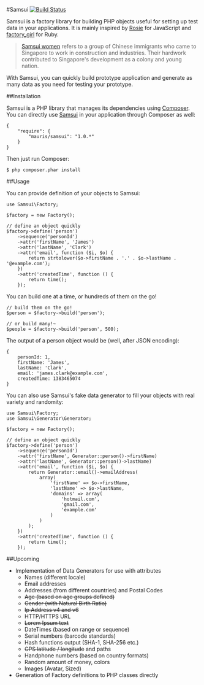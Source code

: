 #Samsui [![Build Status](https://travis-ci.org/mauris/samsui.png?branch=master)](https://travis-ci.org/mauris/samsui)

Samsui is a factory library for building PHP objects useful for setting up test data in your applications. It is mainly inspired by [Rosie](https://github.com/bkeepers/rosie) for JavaScript and [factory_girl](https://github.com/thoughtbot/factory_girl) for Ruby.

> [Samsui women](https://en.wikipedia.org/wiki/Samsui_women) refers to a group of Chinese immigrants who came to Singapore to work in construction and industries. Their hardwork contributed to Singapore's development as a colony and young nation.

With Samsui, you can quickly build prototype application and generate as many data as you need for testing your prototype.

##Installation

Samsui is a PHP library that manages its dependencies using [Composer](http://getcomposer.org). You can directly use [Samsui](https://packagist.org/packages/mauris/samsui/) in your application through Composer as well:

    {
        "require": {
			"mauris/samsui": "1.0.*"
        }
    }

Then just run Composer:

    $ php composer.phar install

##Usage

You can provide definition of your objects to Samsui:

	use Samsui\Factory;

	$factory = new Factory();

	// define an object quickly
	$factory->define('person')
		->sequence('personId')
		->attr('firstName', 'James')
        ->attr('lastName', 'Clark')
        ->attr('email', function ($i, $o) {
            return strtolower($o->firstName . '.' . $o->lastName . '@example.com');
        })
		->attr('createdTime', function () {
			return time();
		});

You can build one at a time, or hundreds of them on the go!

	// build them on the go!
	$person = $factory->build('person');

	// or build many!~
	$people = $factory->build('person', 500);

The output of a person object would be (well, after JSON encoding):

    {
        personId: 1,
        firstName: 'James',
        lastName: 'Clark',
        email: 'james.clark@example.com',
        createdTime: 1383465074
    }

You can also use Samsui's fake data generator to fill your objects with real variety and randomity:

    use Samsui\Factory;
    use Samsui\Generator\Generator;

    $factory = new Factory();

    // define an object quickly
    $factory->define('person')
        ->sequence('personId')
        ->attr('firstName', Generator::person()->firstName)
        ->attr('lastName', Generator::person()->lastName)
        ->attr('email', function ($i, $o) {
            return Generator::email()->emailAddress(
                array(
                    'firstName' => $o->firstName,
                    'lastName' => $o->lastName,
                    'domains' => array(
                        'hotmail.com',
                        'gmail.com',
                        'example.com'
                    )
                )
            );
        })
        ->attr('createdTime', function () {
            return time();
        });

##Upcoming

- Implementation of Data Generators for use with attributes
  - Names (different locale)
  - Email addresses
  - Addresses (from different countries) and Postal Codes
  - <del>Age (based on age groups defined)</del>
  - <del>Gender (with Natural Birth Ratio)</del>
  - <del>Ip Address v4 and v6</del>
  - HTTP/HTTPS URL
  - <del>Lorem Ipsum text</del>
  - DateTimes (based on range or sequence)
  - Serial numbers (barcode standards)
  - Hash functions output (SHA-1, SHA-256 etc.)
  - <del>GPS latitude / longitude</del> and paths
  - Handphone numbers (based on country formats)
  - Random amount of money, colors
  - Images (Avatar, Sized)
- Generation of Factory definitions to PHP classes directly
